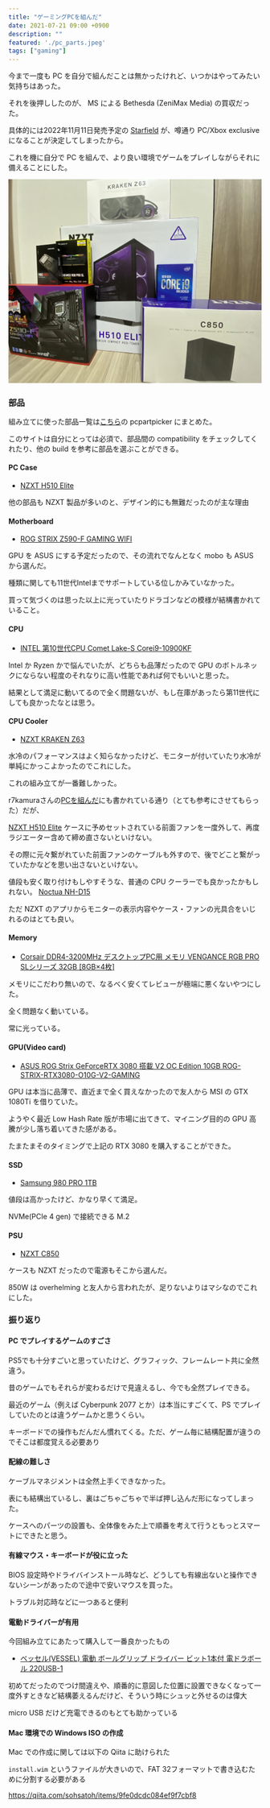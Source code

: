 ```yaml
---
title: "ゲーミングPCを組んだ"
date: 2021-07-21 09:00 +0900
description: ""
featured: './pc_parts.jpeg'
tags: ["gaming"]
---
```


今まで一度も PC を自分で組んだことは無かったけれど、いつかはやってみたい気持ちはあった。

それを後押ししたのが、 MS による Bethesda (ZeniMax Media) の買収だった。

具体的には2022年11月11日発売予定の [Starfield](https://bethesda.net/en/game/starfield) が、噂通り PC/Xbox exclusive になることが決定してしまったから。

これを機に自分で PC を組んで、より良い環境でゲームをプレイしながらそれに備えることにした。

![](./pc_parts.jpeg)

### 部品

組み立てに使った部品一覧は[こちら](https://pcpartpicker.com/list/k8GrkX)の pcpartpicker にまとめた。

このサイトは自分にとっては必須で、部品間の compatibility をチェックしてくれたり、他の build を参考に部品を選ぶことができる。

#### PC Case

- [NZXT H510 Elite](https://www.amazon.co.jp/gp/product/B07T7L875Z/)

他の部品も NZXT 製品が多いのと、デザイン的にも無難だったのが主な理由

#### Motherboard

- [ROG STRIX Z590-F GAMING WIFI](https://www.amazon.co.jp/gp/product/B08WJ4SJXD)

GPU を ASUS にする予定だったので、その流れでなんとなく mobo も ASUS から選んだ。

種類に関しても11世代Intelまでサポートしている位しかみていなかった。

買って気づくのは思った以上に光っていたりドラゴンなどの模様が結構書かれていること。

#### CPU

- [INTEL 第10世代CPU Comet Lake-S Corei9-10900KF](https://www.amazon.co.jp/dp/B086MG1C7D)

Intel か Ryzen かで悩んでいたが、どちらも品薄だったので GPU のボトルネックにならない程度のそれなりに高い性能であれば何でもいいと思った。

結果として満足に動いてるので全く問題ないが、もし在庫があったら第11世代にしても良かったなとは思う。

#### CPU Cooler

- [NZXT KRAKEN Z63](https://www.amazon.co.jp/gp/product/B082DYSQVF)

水冷のパフォーマンスはよく知らなかったけど、モニターが付いていたり水冷が単純にかっこよかったのでこれにした。

これの組み立てが一番難しかった。

r7kamuraさんの[PCを組んだ](https://r7kamura.com/articles/2021-01-08-pc-build-2021)にも書かれている通り（とても参考にさせてもらった）だが、

[NZXT H510 Elite](https://www.amazon.co.jp/gp/product/B07T7L875Z/) ケースに予めセットされている前面ファンを一度外して、再度ラジエーター含めて締め直さないといけない。

その際に元々繋がれていた前面ファンのケーブルも外すので、後でどこと繋がっていたかなどを思い出さないといけない。

値段も安く取り付けもしやすそうな、普通の CPU クーラーでも良かったかもしれない。 [Noctua NH-D15](https://www.amazon.co.jp/dp/B00L7UZMAK)

ただ NZXT のアプリからモニターの表示内容やケース・ファンの光具合をいじれるのはとても良い。

#### Memory

- [Corsair DDR4-3200MHz デスクトップPC用 メモリ VENGANCE RGB PRO SLシリーズ 32GB [8GB×4枚] ](https://www.amazon.co.jp/gp/product/B08SQPPLNN)

メモリにこだわり無いので、なるべく安くてレビューが極端に悪くないやつにした。

全く問題なく動いている。

常に光っている。

#### GPU(Video card)

- [ASUS ROG Strix GeForceRTX 3080 搭載 V2 OC Edition 10GB ROG-STRIX-RTX3080-O10G-V2-GAMING](https://www.amazon.co.jp/gp/product/B098324LLG)

GPU は本当に品薄で、直近まで全く買えなかったので友人から MSI の GTX 1080Ti を借りていた。

ようやく最近 Low Hash Rate 版が市場に出てきて、マイニング目的の GPU 高騰が少し落ち着いてきた感がある。

たまたまそのタイミングで上記の RTX 3080 を購入することができた。


#### SSD

- [Samsung 980 PRO 1TB](https://www.amazon.co.jp/gp/product/B08JCPTPMM)

値段は高かったけど、かなり早くて満足。

NVMe(PCIe 4 gen) で接続できる M.2

#### PSU

- [NZXT C850](https://www.amazon.co.jp/gp/product/B089536LJ1)

ケースも NZXT だったので電源もそこから選んだ。

850W は overhelming と友人から言われたが、足りないよりはマシなのでこれにした。

### 振り返り

#### PC でプレイするゲームのすごさ

PS5でも十分すごいと思っていたけど、グラフィック、フレームレート共に全然違う。

昔のゲームでもそれらが変わるだけで見違えるし、今でも全然プレイできる。

最近のゲーム（例えば Cyberpunk 2077 とか）は本当にすごくて、PS でプレイしていたのとは違うゲームかと思うくらい。

キーボードでの操作もだんだん慣れてくる。ただ、ゲーム毎に結構配置が違うのでそこは都度覚える必要あり

#### 配線の難しさ

ケーブルマネジメントは全然上手くできなかった。

表にも結構出ているし、裏はごちゃごちゃで半ば押し込んだ形になってしまった。

ケースへのパーツの設置も、全体像をみた上で順番を考えて行うともっとスマートにできたと思う。

#### 有線マウス・キーボードが役に立った

BIOS 設定時やドライバインストール時など、どうしても有線出ないと操作できないシーンがあったので途中で安いマウスを買った。

トラブル対応時などに一つあると便利

#### 電動ドライバーが有用

今回組み立てにあたって購入して一番良かったもの

- [ベッセル(VESSEL) 電動 ボールグリップ ドライバー ビット1本付 電ドラボール 220USB-1](https://www.amazon.co.jp/gp/product/B07KSBSK4Z)

初めてだったのでつけ間違えや、順番的に意図した位置に設置できなくなって一度外すときなど結構萎えるんだけど、そういう時にシュッと外せるのは偉大

micro USB だけど充電できるのもとても助かっている

#### Mac 環境での Windows ISO の作成

Mac での作成に関しては以下の Qiita に助けられた

`install.wim` というファイルが大きいので、FAT 32フォーマットで書き込むために分割する必要がある

https://qiita.com/sohsatoh/items/9fe0dcdc084ef9f7cbf8

